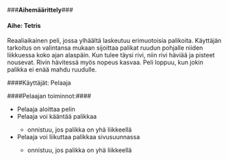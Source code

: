 ###**Aihemäärittely**###

#### Aihe:  Tetris
Reaaliaikainen peli, jossa ylhäältä laskeutuu erimuotoisia palikoita. Käyttäjän tarkoitus on valintansa mukaan sijoittaa palikat ruudun pohjalle niiden liikkuessa koko ajan alaspäin. Kun tulee täysi rivi, niin rivi häviää ja pisteet nousevat. Rivin hävitessä myös nopeus kasvaa. Peli loppuu, kun jokin palikka ei enää mahdu ruudulle. 

####Käyttäjät:  Pelaaja

####Pelaajan toiminnot:####
<ul>
 <li>Pelaaja aloittaa pelin</li>
 <li>Pelaaja voi kääntää palikkaa</li>
 <ul>
 <li>onnistuu, jos palikka on yhä liikkeellä</li> </ul>
 <li>Pelaaja voi liikuttaa palikkaa sivusuunnassa</li>
 <ul>
 <li>onnistuu, jos palikka on yhä liikkeellä</li> </ul>
 </ul>


